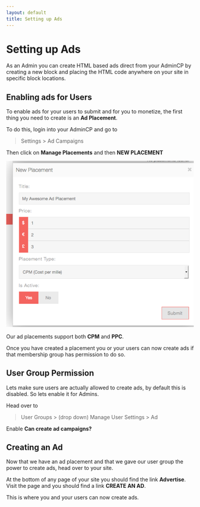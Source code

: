 ```yaml
---
layout: default
title: Setting up Ads
---
```

# Setting up Ads

As an Admin you can create HTML based ads direct from your AdminCP by creating a new block and placing
the HTML code anywhere on your site in specific block locations.

## Enabling ads for Users

To enable ads for your users to submit and for you to monetize, the first thing you need to create is an **Ad Placement**.

To do this, login into your AdminCP and go to

> Settings > Ad Campaigns

Then click on **Manage Placements** and then **NEW PLACEMENT**

![](/assets/img/create-an-ad-placement.png)

Our ad placements support both **CPM** and **PPC**.

Once you have created a placement you or your users can now create ads if that membership group has permission to do so.

## User Group Permission

Lets make sure users are actually allowed to create ads, by default this is disabled. So lets enable it for Admins.

Head over to

> User Groups > (drop down) Manage User Settings > Ad

Enable **Can create ad campaigns?**

## Creating an Ad

Now that we have an ad placement and that we gave our user group the power to create ads, head over to your site.

At the bottom of any page of your site you should find the link **Advertise**. Visit the page and you should find
a link **CREATE AN AD**.

This is where you and your users can now create ads.